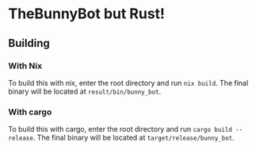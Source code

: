 # TheBunnyBot but Rust!
## Building
### With Nix
To build this with nix, enter the root directory and run `nix build`. The final binary will be located at `result/bin/bunny_bot`.

### With cargo
To build this with cargo, enter the root directory and run `cargo build --release`. The final binary will be located at `target/release/bunny_bot`.

